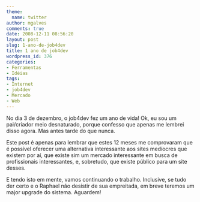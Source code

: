 ```yaml
---
theme:
  name: twitter
author: mgalves
comments: true
date: 2008-12-11 08:56:20
layout: post
slug: 1-ano-de-job4dev
title: 1 ano de job4dev
wordpress_id: 376
categories:
- Ferramentas
- Idéias
tags:
- Internet
- job4dev
- Mercado
- Web
---
```


No dia 3 de dezembro, o job4dev fez um ano de vida! Ok, eu sou um pai/criador meio desnaturado, porque confesso que apenas me lembrei disso agora. Mas antes tarde do que nunca.

Este post é apenas para lembrar que estes 12 meses me comprovaram que é possível oferecer uma alternativa interessante aos sites medíocres que existem por aí, que existe sim um mercado interessante em busca de profissionais interessantes, e, sobretudo, que existe público para um site desses.

E tendo isto em mente, vamos continuando o trabalho. Inclusive, se tudo der certo e o Raphael não desistir de sua empreitada, em breve teremos um major upgrade do sistema. Aguardem!
